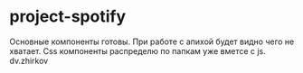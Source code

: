 # project-spotify
Основные компоненты готовы. При работе с апихой будет видно чего не хватает.
Css компоненты распределю по папкам уже вметсе с js.
dv.zhirkov